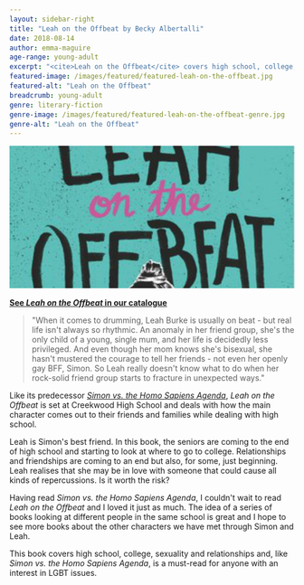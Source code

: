 ```yaml
---
layout: sidebar-right
title: "Leah on the Offbeat by Becky Albertalli"
date: 2018-08-14
author: emma-maguire
age-range: young-adult
excerpt: "<cite>Leah on the Offbeat</cite> covers high school, college, sexuality and relationships and is a must-read for anyone with an interest in LGBT issues."
featured-image: /images/featured/featured-leah-on-the-offbeat.jpg
featured-alt: "Leah on the Offbeat"
breadcrumb: young-adult
genre: literary-fiction
genre-image: /images/featured/featured-leah-on-the-offbeat-genre.jpg
genre-alt: "Leah on the Offbeat"
---
```


![Leah on the Offbeat](/images/featured/featured-leah-on-the-offbeat.jpg)

**[See <cite>Leah on the Offbeat</cite> in our catalogue](https://suffolk.spydus.co.uk/cgi-bin/spydus.exe/ENQ/OPAC/BIBENQ?BRN=2360401)**

> "When it comes to drumming, Leah Burke is usually on beat - but real life isn't always so rhythmic. An anomaly in her friend group, she's the only child of a young, single mum, and her life is decidedly less privileged. And even though her mom knows she's bisexual, she hasn't mustered the courage to tell her friends - not even her openly gay BFF, Simon. So Leah really doesn't know what to do when her rock-solid friend group starts to fracture in unexpected ways."

Like its predecessor [<cite>Simon vs. the Homo Sapiens Agenda</cite>](/new-suggestions/young-adult/simon-vs-the-homo-sapiens-agenda-by-becky-albertalli/), <cite>Leah on the Offbeat</cite> is set at Creekwood High School and deals with how the main character comes out to their friends and families while dealing with high school.

Leah is Simon's best friend. In this book, the seniors are coming to the end of high school and starting to look at where to go to college. Relationships and friendships are coming to an end but also, for some, just beginning. Leah realises that she may be in love with someone that could cause all kinds of repercussions. Is it worth the risk?

Having read <cite>Simon vs. the Homo Sapiens Agenda</cite>, I couldn't wait to read <cite>Leah on the Offbeat</cite> and I loved it just as much. The idea of a series of books looking at different people in the same school is great and I hope to see more books about the other characters we have met through Simon and Leah.

This book covers high school, college, sexuality and relationships and, like <cite>Simon vs. the Homo Sapiens Agenda</cite>, is a must-read for anyone with an interest in LGBT issues.
